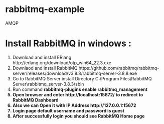 # rabbitmq-example
AMQP

# Install RabbitMQ in windows :
<ol>
<li>Download and install ERlang http://erlang.org/download/otp_win64_22.3.exe</li>
<li>Downlaod and install RabbitMQ https://github.com/rabbitmq/rabbitmq-server/releases/download/v3.8.8/rabbitmq-server-3.8.8.exe</li>
<li>Go to RabbitMQ Server install Directory C:\Program Files\RabbitMQ Server\rabbitmq_server-3.8.3\sbin</li>
<li>Run command <b>rabbitmq-plugins enable rabbitmq_management<b></li>
<li>Open browser and enter http://localhost:15672/ to redirect to RabbitMQ Dashboard</li>
<li>Also we can Open it with IP Address http://127.0.0.1:15672</li>
<li>Login page default username and password is guest</li>
<li>After successfully login you should see RabbitMQ Home page</li>
</ol>








